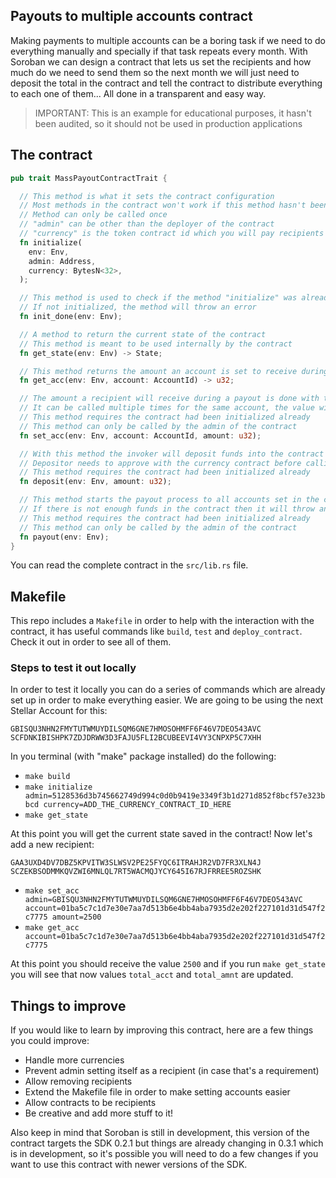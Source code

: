 ## Payouts to multiple accounts contract

Making payments to multiple accounts can be a boring task if we need to do everything manually and specially if that task repeats every month. With Soroban we can design a contract that lets us set the recipients and how much do we need to send them so the next month we will just need to deposit the total in the contract and tell the contract to distribute everything to each one of them... All done in a transparent and easy way.

> IMPORTANT: This is an example for educational purposes, it hasn't been audited, so it should not be used in production applications

## The contract

```rust
pub trait MassPayoutContractTrait {

  // This method is what it sets the contract configuration
  // Most methods in the contract won't work if this method hasn't been called before
  // Method can only be called once
  // "admin" can be other than the deployer of the contract
  // "currency" is the token contract id which you will pay recipients with
  fn initialize(
    env: Env,
    admin: Address,
    currency: BytesN<32>,
  );

  // This method is used to check if the method "initialize" was already called
  // If not initialized, the method will throw an error
  fn init_done(env: Env);

  // A method to return the current state of the contract
  // This method is meant to be used internally by the contract
  fn get_state(env: Env) -> State;

  // This method returns the amount an account is set to receive during a payout
  fn get_acc(env: Env, account: AccountId) -> u32;

  // The amount a recipient will receive during a payout is done with this method
  // It can be called multiple times for the same account, the value will be updated
  // This method requires the contract had been initialized already
  // This method can only be called by the admin of the contract
  fn set_acc(env: Env, account: AccountId, amount: u32);

  // With this method the invoker will deposit funds into the contract
  // Depositor needs to approve with the currency contract before calling this method
  // This method requires the contract had been initialized already
  fn deposit(env: Env, amount: u32);

  // This method starts the payout process to all accounts set in the contract
  // If there is not enough funds in the contract then it will throw an error
  // This method requires the contract had been initialized already
  // This method can only be called by the admin of the contract
  fn payout(env: Env);
}
```

You can read the complete contract in the `src/lib.rs` file.

## Makefile

This repo includes a `Makefile` in order to help with the interaction with the contract, it has useful commands like `build`, `test` and `deploy_contract`. Check it out in order to see all of them.

### Steps to test it out locally

In order to test it locally you can do a series of commands which are already set up in order to make everything easier. We are going to be using the next Stellar Account for this:
```text
GBISQU3NHN2FMYTUTWMUYDILSQM6GNE7HMOSOHMFF6F46V7DEO543AVC
SCFDNKIBISHPK7ZDJDRWW3D3FAJU5FLI2BCUBEEVI4VY3CNPXP5C7XHH
```
In you terminal (with "make" package installed) do the following:
- `make build`
- `make initialize admin=5128536d3b745662749d994c0d0b9419e3349f3b1d271d852f8bcf57e323bbcd currency=ADD_THE_CURRENCY_CONTRACT_ID_HERE`
- `make get_state`

At this point you will get the current state saved in the contract! Now let's add a new recipient:
```text
GAA3UXD4DV7DBZ5KPVITW3SLWSV2PE25FYQC6ITRAHJR2VD7FR3XLN4J
SCZEKBSODMMKQVZWI6MNLQL7RT5WACMQJYCY645I67RJFRREE5ROZSHK
```
- `make set_acc admin=GBISQU3NHN2FMYTUTWMUYDILSQM6GNE7HMOSOHMFF6F46V7DEO543AVC account=01ba5c7c1d7e30e7aa7d513b6e4bb4aba7935d2e202f227101d31d547f2c7775 amount=2500`
- `make get_acc account=01ba5c7c1d7e30e7aa7d513b6e4bb4aba7935d2e202f227101d31d547f2c7775`

At this point you should receive the value `2500` and if you run `make get_state` you will see that now values `total_acct` and `total_amnt` are updated.

## Things to improve

If you would like to learn by improving this contract, here are a few things you could improve:

- Handle more currencies
- Prevent admin setting itself as a recipient (in case that's a requirement)
- Allow removing recipients
- Extend the Makefile file in order to make setting accounts easier
- Allow contracts to be recipients
- Be creative and add more stuff to it!

Also keep in mind that Soroban is still in development, this version of the contract targets the SDK 0.2.1 but things are already changing in 0.3.1 which is in development, so it's possible you will need to do a few changes if you want to use this contract with newer versions of the SDK.